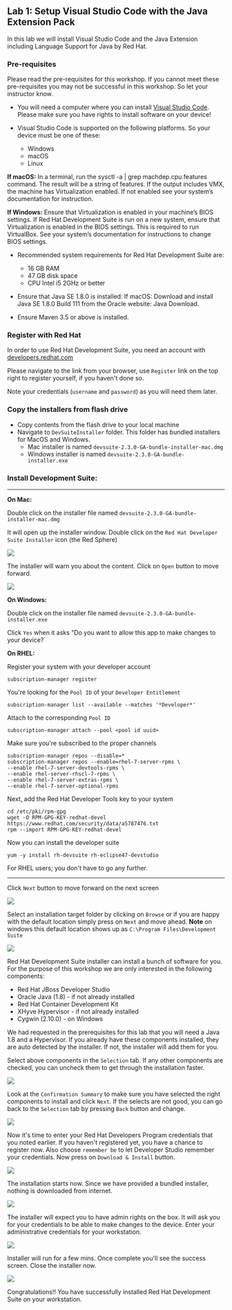 ## Lab 1: Setup Visual Studio Code with the Java Extension Pack

In this lab we will install Visual Studio Code and the Java Extension including Language Support for Java by Red Hat.

### Pre-requisites

Please read the pre-requisites for this workshop. If you cannot meet these pre-requisites you may not be successful in this workshop. So let your instructor know.

* You will need a computer where you can install [Visual Studio Code](https://code.visualstudio.com/). Please make sure you have rights to install software on your device!

* Visual Studio Code is supported on the following platforms. So your device must be one of these:
	* Windows
	* macOS
	* Linux

**If macOS:** In a terminal, run the sysctl -a | grep machdep.cpu.features command. The result will be a string of features. If the output includes VMX, the machine has Virtualization enabled. If not enabled see your system’s documentation for instruction.

**If Windows:** Ensure that Virtualization is enabled in your machine’s BIOS settings. If Red Hat Development Suite is run on a new system, ensure that Virtualization is enabled in the BIOS settings. This is required to run VirtualBox. See your system’s documentation for instructions to change BIOS settings.

* Recommended system requirements for Red Hat Development Suite are:
	* 16 GB RAM
	* 47 GB disk space
	* CPU Intel i5 2GHz or better

* Ensure that Java SE 1.8.0 is installed:
If macOS: Download and install Java SE 1.8.0 Build 111 from the Oracle website: Java Download.

* Ensure Maven 3.5 or above is installed.

### Register with Red Hat
In order to use Red Hat Development Suite, you need an account with [developers.redhat.com](http://developers.redhat.com)

Please navigate to the link from your browser, use `Register` link on the top right to register yourself, if you haven't done so.

Note your credentials (`username` and `password`) as you will need them later.

### Copy the installers from flash drive

*  Copy contents from the flash drive to your local machine
*  Navigate to `DevSuiteInstaller` folder. This folder has bundled installers for MacOS and Windows.
	* Mac installer is named `devsuite-2.3.0-GA-bundle-installer-mac.dmg`
	* Windows installer is named `devsuite-2.3.0-GA-bundle-installer.exe`


### Install Development Suite: 

------------



**On Mac:**	

Double click on the installer file named `devsuite-2.3.0-GA-bundle-installer-mac.dmg`

It will open up the installer window. Double click on the `Red Hat Developer Suite Installer` icon (the Red Sphere)

![](./images/1.DevSuiteMac.jpeg)

The installer will warn you about the content. Click on `Open` button to move forward.

![](./images/2.DevSuiteMac.jpeg)


**On Windows:**

Double click on the installer file named `devsuite-2.3.0-GA-bundle-installer.exe`

Click `Yes` when it asks "Do you want to allow this app to make changes to your device?`

**On RHEL:**

Register your system with your developer account

```
subscription-manager register
```

You're looking for the `Pool ID` of your `Developer Entitlement`

```
subscription-manager list --available --matches '*Developer*'
```

Attach to the corresponding `Pool ID`

```
subscription-manager attach --pool <pool id uuid>
```

Make sure you're subscribed to the proper channels

```
subscription-manager repos --disable=*
subscription-manager repos --enable=rhel-7-server-rpms \
--enable rhel-7-server-devtools-rpms \
--enable rhel-server-rhscl-7-rpms \
--enable rhel-7-server-extras-rpms \
--enable rhel-7-server-optional-rpms
```

Next, add the Red Hat Developer Tools key to your system

```
cd /etc/pki/rpm-gpg
wget -O RPM-GPG-KEY-redhat-devel https://www.redhat.com/security/data/a5787476.txt
rpm --import RPM-GPG-KEY-redhat-devel
```

Now you can install the developer suite

```
yum -y install rh-devsuite rh-eclipse47-devstudio
```

For RHEL users; you don't have to go any further.

-------------




Click `Next` button to move forward on the next screen

![](./images/3.DevSuiteMac.jpeg)

Select an installation target folder by clicking on `Browse` or if you are happy with the default location simply press on `Next` and move ahead. **Note** on windows this default location shows up as `C:\Program Files\Development Suite`

![](./images/4.DevSuiteMac.jpeg)

Red Hat Development Suite installer can install a bunch of software for you. For the purpose of this workshop we are only interested in the following components:

- Red Hat JBoss Developer Studio
- Oracle Java (1.8) - if not already installed
- Red Hat Container Development Kit
- XHyve Hypervisor - if not already installed
- Cygwin (2.10.0) - on Windows

We had requested in the prerequisites for this lab that you will need a Java 1.8 and a Hypervisor. If you already have these components installed, they are auto detected by the installer. If not, the installer will add them for you.

Select above components in the `Selection` tab. If any other components are checked, you can uncheck them to get through the installation faster.


![](./images/5.DevSuiteMac.jpeg)

Look at the `Confirmation Summary` to make sure you have selected the right components to install and click `Next`. If the selects are not good, you can go back to the `Selection` tab by pressing `Back` button and change.
 
![](./images/6.DevSuiteMac.jpeg)

Now it's time to enter your Red Hat Developers Program credentials that you noted earlier. If you haven't registered yet, you have a chance to register now. Also choose `remember be` to let Developer Studio remember your credentials. Now press on `Download & Install` button.

![](./images/7.DevSuiteMac.jpeg)

The installation starts now. Since we have provided a bundled installer, nothing is downloaded from internet. 

![](./images/8.DevSuiteMac.jpeg)

The installer will expect you to have admin rights on the box. It will ask you for your credentials to be able to make changes to the device. Enter your administrative credentials for your workstation. 

![](./images/9.DevSuiteMac.jpeg)

Installer will run for a few mins. Once complete you'll see the success screen. Close the installer now.

![](./images/10.DevSuiteMac.jpeg)


Congratulations!! You have successfully installed Red Hat Development Suite on your workstation.


